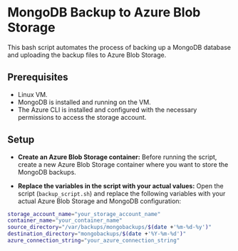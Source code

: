 # MongoDB Backup to Azure Blob Storage

This bash script automates the process of backing up a MongoDB database and uploading the backup files to Azure Blob Storage.

## Prerequisites

- Linux VM.
- MongoDB is installed and running on the VM.
- The Azure CLI is installed and configured with the necessary permissions to access the storage account.

## Setup

- **Create an Azure Blob Storage container:**
Before running the script, create a new Azure Blob Storage container where you want to store the MongoDB backups.

- **Replace the variables in the script with your actual values:**
Open the script (`backup_script.sh`) and replace the following variables with your actual Azure Blob Storage and MongoDB configuration:

```bash
storage_account_name="your_storage_account_name"
container_name="your_container_name"
source_directory="/var/backups/mongobackups/$(date +'%m-%d-%y')"
destination_directory="mongobackups/$(date +'%Y-%m-%d')"
azure_connection_string="your_azure_connection_string"
